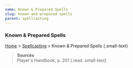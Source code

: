 ```yaml
---
name: Known & Prepared Spells
slug: known-and-prepared-spells
parent: spellcasting
---
```

### Known & Prepared Spells
[Home](dm-operations-center) > [Spellcasting](spellcasting) > Known & Prepared Spells {.small-text}

> **Sources** <br/>
> Player's Handbook, p. 201
{.read .small-text}